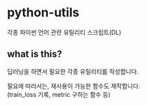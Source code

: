 # python-utils
각종 파이썬 언어 관련 유틸리티 스크립트(DL)  

## what is this?
딥러닝을 하면서 필요한 각종 유틸리티를 작성합니다.  

필요에 따라서는, 재사용이 가능한 함수도 제작합니다.  
(train_loss 기록, metric 구하는 함수 등)  
